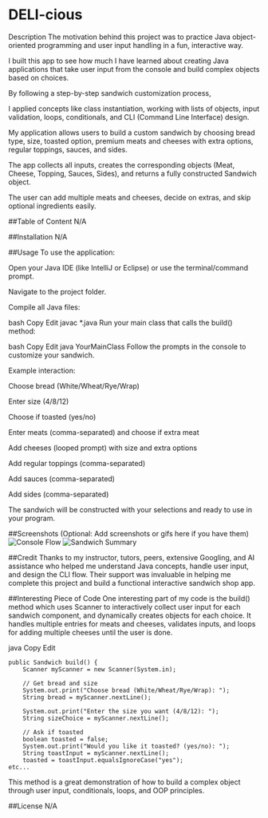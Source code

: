 # DELI-cious
Description
The motivation behind this project was to practice Java object-oriented programming and user input handling in a fun, interactive way.

I built this app to see how much I have learned about creating Java applications that take user input from the console and build complex objects based on choices.

By following a step-by-step sandwich customization process,

I applied concepts like class instantiation, working with lists of objects, input validation, loops, conditionals, and CLI (Command Line Interface) design.

My application allows users to build a custom sandwich by choosing bread type, size, toasted option, premium meats and cheeses with extra options, regular toppings, sauces, and sides.

The app collects all inputs, creates the corresponding objects (Meat, Cheese, Topping, Sauces, Sides), and returns a fully constructed Sandwich object.

The user can add multiple meats and cheeses, decide on extras, and skip optional ingredients easily.

##Table of Content
N/A

##Installation
N/A

##Usage
To use the application:

Open your Java IDE (like IntelliJ or Eclipse) or use the terminal/command prompt.

Navigate to the project folder.

Compile all Java files:

bash
Copy
Edit
javac *.java
Run your main class that calls the build() method:

bash
Copy
Edit
java YourMainClass
Follow the prompts in the console to customize your sandwich.

Example interaction:

Choose bread (White/Wheat/Rye/Wrap)

Enter size (4/8/12)

Choose if toasted (yes/no)

Enter meats (comma-separated) and choose if extra meat

Add cheeses (looped prompt) with size and extra options

Add regular toppings (comma-separated)

Add sauces (comma-separated)

Add sides (comma-separated)

The sandwich will be constructed with your selections and ready to use in your program.

##Screenshots
(Optional: Add screenshots or gifs here if you have them)
![Console Flow](src/main/resources/images/console_flow.png)
![Sandwich Summary](src/main/resources/images/sandwich_summary.png)

##Credit
Thanks to my instructor, tutors, peers, extensive Googling, and AI assistance who helped me understand Java concepts, handle user input, and design the CLI flow. Their support was invaluable in helping me complete this project and build a functional interactive sandwich shop app.

##Interesting Piece of Code
One interesting part of my code is the build() method which uses Scanner to interactively collect user input for each sandwich component, and dynamically creates objects for each choice. It handles multiple entries for meats and cheeses, validates inputs, and loops for adding multiple cheeses until the user is done.

java
Copy
Edit
```
public Sandwich build() {
    Scanner myScanner = new Scanner(System.in);

    // Get bread and size
    System.out.print("Choose bread (White/Wheat/Rye/Wrap): ");
    String bread = myScanner.nextLine();

    System.out.print("Enter the size you want (4/8/12): ");
    String sizeChoice = myScanner.nextLine();

    // Ask if toasted
    boolean toasted = false;
    System.out.print("Would you like it toasted? (yes/no): ");
    String toastInput = myScanner.nextLine();
    toasted = toastInput.equalsIgnoreCase("yes");
etc...
```
This method is a great demonstration of how to build a complex object through user input, conditionals, loops, and OOP principles.

##License
N/A


